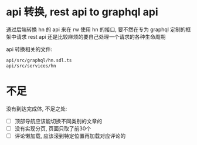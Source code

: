 # api 转换, rest api to graphql api

通过后端转换 hn 的 api 来在 rw 使用 hn 的接口, 要不然在专为 graphql 定制的框架中请求 rest api 还是比较麻烦的要自己处理一个请求的各种生命周期

api 转换相关的文件:

```txt
api/src/graphql/hn.sdl.ts
api/src/services/hn
```

# 不足

没有到达完成体, 不足之处:

- [ ] 顶部导航应该能切换不同类别的文章的
- [ ] 没有实现分页, 页面只取了前30个
- [ ] 评论懒加载, 应该滚到特定位置再加载对应评论的
